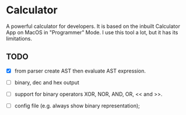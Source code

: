 # Calculator
A powerful calculator for developers.
It is based on the inbuilt Calculator App on MacOS in "Programmer" Mode.
I use this tool a lot, but it has its limitations.

## TODO

- [x] from parser create AST then evaluate AST expression.
- [ ] binary, dec and hex output
- [ ] support for binary operators XOR, NOR, AND, OR, << and >>.
- [ ] config file (e.g. always show binary representation);

